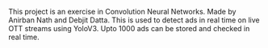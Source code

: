 This project is an exercise in Convolution Neural Networks. Made by Anirban Nath and Debjit Datta.
This is used to detect ads in real time on live OTT streams using YoloV3. Upto 1000 ads can be stored and checked in real time.
